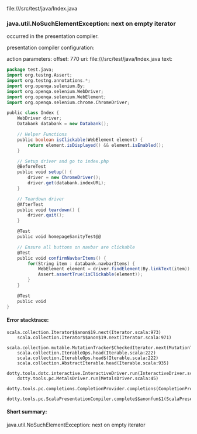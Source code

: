 file://<WORKSPACE>/src/test/java/Index.java
### java.util.NoSuchElementException: next on empty iterator

occurred in the presentation compiler.

presentation compiler configuration:


action parameters:
offset: 770
uri: file://<WORKSPACE>/src/test/java/Index.java
text:
```scala
package test.java;
import org.testng.Assert;
import org.testng.annotations.*;
import org.openqa.selenium.By;
import org.openqa.selenium.WebDriver;
import org.openqa.selenium.WebElement;
import org.openqa.selenium.chrome.ChromeDriver;

public class Index {
    WebDriver driver;
    Databank databank = new Databank();

    // Helper Functions
    public boolean isClickable(WebElement element) {
        return element.isDisplayed() && element.isEnabled();
    }

    // Setup driver and go to index.php
    @BeforeTest
    public void setup() {
        driver = new ChromeDriver();
        driver.get(databank.indexURL);
    }

    // Teardown driver
    @AfterTest
    public void teardown() {
        driver.quit();
    }

    @Test
    public void homepageSanityTest@@

    // Ensure all buttons on navbar are clickable
    @Test
    public void confirmNavbarItems() {
        for(String item : databank.navbarItems) {
            WebElement element = driver.findElement(By.linkText(item));
            Assert.assertTrue(isClickable(element));
        }
    }

    @Test
    public void 
}

```



#### Error stacktrace:

```
scala.collection.Iterator$$anon$19.next(Iterator.scala:973)
	scala.collection.Iterator$$anon$19.next(Iterator.scala:971)
	scala.collection.mutable.MutationTracker$CheckedIterator.next(MutationTracker.scala:76)
	scala.collection.IterableOps.head(Iterable.scala:222)
	scala.collection.IterableOps.head$(Iterable.scala:222)
	scala.collection.AbstractIterable.head(Iterable.scala:935)
	dotty.tools.dotc.interactive.InteractiveDriver.run(InteractiveDriver.scala:164)
	dotty.tools.pc.MetalsDriver.run(MetalsDriver.scala:45)
	dotty.tools.pc.completions.CompletionProvider.completions(CompletionProvider.scala:50)
	dotty.tools.pc.ScalaPresentationCompiler.complete$$anonfun$1(ScalaPresentationCompiler.scala:146)
```
#### Short summary: 

java.util.NoSuchElementException: next on empty iterator